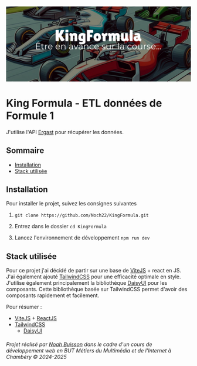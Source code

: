 ![bannière titre KingFormula avec en arrière plan des formules 1 dessinées générées par IA Photo!](public/banniere.webp)

# King Formula - ETL données de Formule 1
J'utilise l'API [Ergast](https://www.ergast.com) pour récupérer les données.

## Sommaire

+ [Installation](#installation)
+ [Stack utilisée](#stack)

## Installation <a name="installation"></a>

Pour installer le projet, suivez les consignes suivantes

1. ```git clone https://github.com/Noch22/KingFormula.git```

2. Entrez dans le dossier ```cd KingFormula```

3. Lancez l'environnement de développement ``` npm run dev ```

## Stack utilisée <a name="stack"></a>

Pour ce projet j'ai décidé de partir sur une base de [ViteJS](https://vitejs.dev) + react en JS. J'ai également ajouté [TailwindCSS](https://tailwindcss.com) pour une efficacité optimale en style. J'utilise également principalement la bibliothèque [DaisyUI](https://daisyui.com) pour les composants. Cette bibliothèque basée sur TailwindCSS permet d'avoir des composants rapidement et facilement.

Pour résumer :

+ [ViteJS](https://vitejs.dev) + [ReactJS](https://react.dev/)
+ [TailwindCSS](https://tailwindcss.com)
    + [DaisyUI](https://daisyui.com)

###### Projet réalisé par [Noah Buisson](https://noahbuisson.fr) dans le cadre d'un cours de développement web en BUT Métiers du Multimédia et de l'Internet à Chambéry © 2024-2025